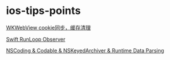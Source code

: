 # ios-tips-points
[WKWebView cookie同步，缓存清理](WkWebView.md)

[Swift RunLoop Observer](SwiftRunLoopObserver.md)

[NSCoding & Codable & NSKeyedArchiver & Runtime Data Parsing](./NSCoding&Codable.md)




